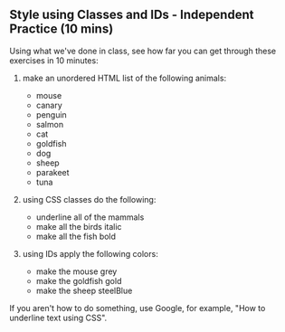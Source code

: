 ## Style using Classes and IDs - Independent Practice (10 mins)

Using what we've done in class, see how far you can get through these exercises in 10 minutes:

1. make an unordered HTML list of the following animals:  

	- mouse  
	- canary  
	- penguin  
	- salmon  
	- cat  
	- goldfish  
	- dog  
	- sheep  
	- parakeet  
	- tuna  

2. using CSS classes do the following:

	- underline all of the mammals
	- make all the birds italic
	- make all the fish bold

3. using IDs apply the following colors:

	- make the mouse grey
	- make the goldfish gold
	- make the sheep steelBlue

If you aren't how to do something, use Google, for example, "How to underline text using CSS".

